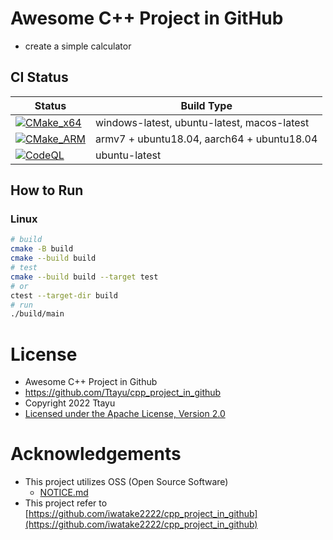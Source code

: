 # Awesome C++ Project in GitHub
- create a simple calculator

## CI Status
Status | Build Type
------ | ----------
[![CMake_x64](https://github.com/Ttayu/cpp_project_in_github/actions/workflows/cmake_x64.yml/badge.svg)](https://github.com/Ttayu/cpp_project_in_github/actions/workflows/cmake_x64.yml) | windows-latest, ubuntu-latest, macos-latest
[![CMake_ARM](https://github.com/Ttayu/cpp_project_in_github/actions/workflows/cmake_arm.yml/badge.svg)](https://github.com/Ttayu/cpp_project_in_github/actions/workflows/cmake_arm.yml) | armv7 + ubuntu18.04, aarch64 + ubuntu18.04
[![CodeQL](https://github.com/Ttayu/cpp_project_in_github/actions/workflows/codeql-analysis.yml/badge.svg)](https://github.com/Ttayu/cpp_project_in_github/actions/workflows/codeql-analysis.yml) | ubuntu-latest

## How to Run
### Linux
```sh
# build
cmake -B build
cmake --build build
# test
cmake --build build --target test
# or
ctest --target-dir build
# run
./build/main
```

# License
- Awesome C++ Project in Github
- https://github.com/Ttayu/cpp_project_in_github
- Copyright 2022 Ttayu
- [Licensed under the Apache License, Version 2.0](LICENSE)

# Acknowledgements
- This project utilizes OSS (Open Source Software)
  - [NOTICE.md](NOTICE.md)
- This project refer to [https://github.com/iwatake2222/cpp_project_in_github](https://github.com/iwatake2222/cpp_project_in_github)
